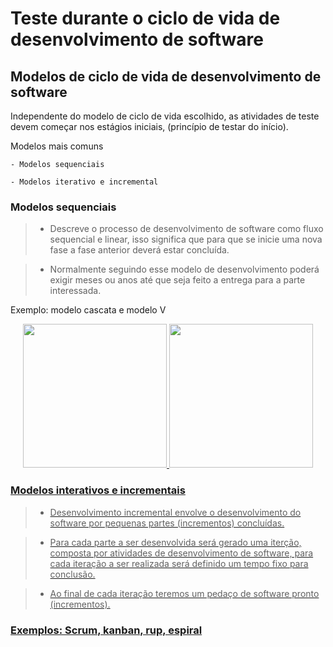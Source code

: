 #  Teste durante o ciclo de vida de desenvolvimento de software

## Modelos de ciclo de vida de desenvolvimento de software 

Independente do modelo de ciclo de vida escolhido, as atividades de teste devem começar nos estágios iniciais, (princípio de testar do início).

Modelos mais comuns 

```
- Modelos sequenciais

- Modelos iterativo e incremental
```

### Modelos sequenciais  

> - Descreve o processo de desenvolvimento de software como fluxo sequencial e linear, isso significa que para que se inicie uma nova fase a fase anterior deverá estar concluída.

> - Normalmente seguindo esse modelo de desenvolvimento poderá exigir meses ou anos até que seja feito a entrega para a parte interessada.

Exemplo: modelo cascata e modelo V


<div align="center">
  <a href="https://github.com/rxaviersantos">
  <img height="230em" src="https://github.com/rxaviersantos/software-testing/assets/85380530/5089b836-72a6-4589-b16c-77c3e5ca2bc2"/>
  <img height="230em" src="https://github.com/rxaviersantos/software-testing/assets/85380530/5ab4b638-ae17-4a10-a9dc-a6fc4ffb8659"/>
</div>



### Modelos interativos e incrementais 

> - Desenvolvimento incremental envolve o desenvolvimento do software por pequenas partes (incrementos) concluídas.

> - Para cada parte a ser desenvolvida será gerado uma iterção, composta por atividades de desenvolvimento de software, para cada iteração a ser realizada será definido um tempo fixo para conclusão. 

> - Ao final de cada iteração teremos um pedaço de software pronto (incrementos). 


### Exemplos: Scrum, kanban, rup, espiral

